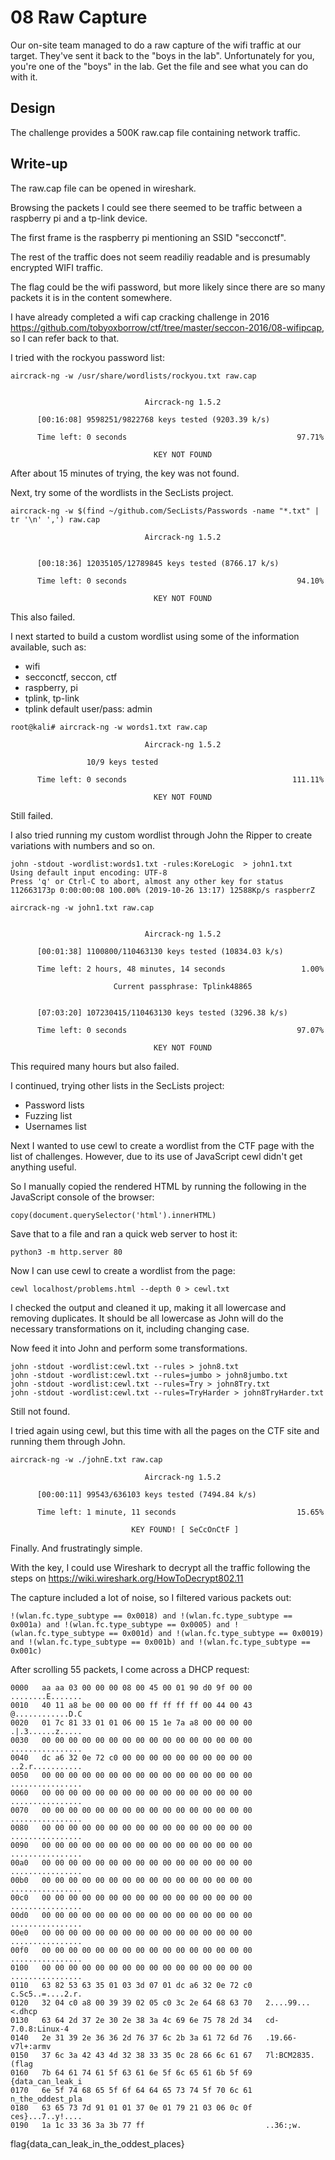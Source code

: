 # 08 Raw Capture

Our on-site team managed to do a raw capture of the wifi traffic at our target. They've sent it back to the "boys in the lab". Unfortunately for you, you're one of the "boys" in the lab. Get the file and see what you can do with it.


## Design

The challenge provides a 500K raw.cap file containing network traffic.

## Write-up

The raw.cap file can be opened in wireshark.

Browsing the packets I could see there seemed to be traffic between a raspberry pi and a tp-link device.

The first frame is the raspberry pi mentioning an SSID "secconctf".

The rest of the traffic does not seem readiliy readable and is presumably encrypted WIFI traffic.

The flag could be the wifi password, but more likely since there are so many packets it is in the content somewhere.

I have already completed a wifi cap cracking challenge in 2016 https://github.com/tobyoxborrow/ctf/tree/master/seccon-2016/08-wifipcap, so I can refer back to that.

I tried with the rockyou password list:

```Shell
aircrack-ng -w /usr/share/wordlists/rockyou.txt raw.cap


                              Aircrack-ng 1.5.2

      [00:16:08] 9598251/9822768 keys tested (9203.39 k/s)

      Time left: 0 seconds                                      97.71%

                                KEY NOT FOUND
```

After about 15 minutes of trying, the key was not found.

Next, try some of the wordlists in the SecLists project.

```Shell
aircrack-ng -w $(find ~/github.com/SecLists/Passwords -name "*.txt" | tr '\n' ',') raw.cap

                              Aircrack-ng 1.5.2


      [00:18:36] 12035105/12789845 keys tested (8766.17 k/s)

      Time left: 0 seconds                                      94.10%

                                KEY NOT FOUND
```

This also failed.

I next started to build a custom wordlist using some of the information available, such as:
* wifi
* secconctf, seccon, ctf
* raspberry, pi
* tplink, tp-link
* tplink default user/pass: admin

```Shell
root@kali# aircrack-ng -w words1.txt raw.cap

                              Aircrack-ng 1.5.2

                 10/9 keys tested

      Time left: 0 seconds                                     111.11%

                                KEY NOT FOUND
```

Still failed.

I also tried running my custom wordlist through John the Ripper to create variations with numbers and so on.

```Shell
john -stdout -wordlist:words1.txt -rules:KoreLogic  > john1.txt
Using default input encoding: UTF-8
Press 'q' or Ctrl-C to abort, almost any other key for status
112663173p 0:00:00:08 100.00% (2019-10-26 13:17) 12588Kp/s raspberrZ

aircrack-ng -w john1.txt raw.cap


                              Aircrack-ng 1.5.2

      [00:01:38] 1100800/110463130 keys tested (10834.03 k/s)

      Time left: 2 hours, 48 minutes, 14 seconds                 1.00%

                       Current passphrase: Tplink48865


      [07:03:20] 107230415/110463130 keys tested (3296.38 k/s)

      Time left: 0 seconds                                      97.07%

                                KEY NOT FOUND
```

This required many hours but also failed.

I continued, trying other lists in the SecLists project:
* Password lists
* Fuzzing list
* Usernames list

Next I wanted to use cewl to create a wordlist from the CTF page with the list of challenges. However, due to its use of JavaScript cewl didn't get anything useful.

So I manually copied the rendered HTML by running the following in the JavaScript console of the browser:

```Shell
copy(document.querySelector('html').innerHTML)
```

Save that to a file and ran a quick web server to host it:

```Shell
python3 -m http.server 80
```

Now I can use cewl to create a wordlist from the page:

```Shell
cewl localhost/problems.html --depth 0 > cewl.txt
```

I checked the output and cleaned it up, making it all lowercase and removing duplicates. It should be all lowercase as John will do the necessary transformations on it, including changing case.

Now feed it into John and perform some transformations.

```Shell
john -stdout -wordlist:cewl.txt --rules > john8.txt
john -stdout -wordlist:cewl.txt --rules=jumbo > john8jumbo.txt
john -stdout -wordlist:cewl.txt --rules=Try > john8Try.txt
john -stdout -wordlist:cewl.txt --rules=TryHarder > john8TryHarder.txt
```

Still not found.

I tried again using cewl, but this time with all the pages on the CTF site and running them through John.

```
aircrack-ng -w ./johnE.txt raw.cap

                              Aircrack-ng 1.5.2

      [00:00:11] 99543/636103 keys tested (7494.84 k/s)

      Time left: 1 minute, 11 seconds                           15.65%

                           KEY FOUND! [ SeCcOnCtF ]
```

Finally. And frustratingly simple.

With the key, I could use Wireshark to decrypt all the traffic following the steps on https://wiki.wireshark.org/HowToDecrypt802.11

The capture included a lot of noise, so I filtered various packets out:
```
!(wlan.fc.type_subtype == 0x0018) and !(wlan.fc.type_subtype == 0x001a) and !(wlan.fc.type_subtype == 0x0005) and !(wlan.fc.type_subtype == 0x001d) and !(wlan.fc.type_subtype == 0x0019) and !(wlan.fc.type_subtype == 0x001b) and !(wlan.fc.type_subtype == 0x001c)
```

After scrolling 55 packets, I come across a DHCP request:

```
0000   aa aa 03 00 00 00 08 00 45 00 01 90 d0 9f 00 00   ........E.......
0010   40 11 a8 be 00 00 00 00 ff ff ff ff 00 44 00 43   @............D.C
0020   01 7c 81 33 01 01 06 00 15 1e 7a a8 00 00 00 00   .|.3......z.....
0030   00 00 00 00 00 00 00 00 00 00 00 00 00 00 00 00   ................
0040   dc a6 32 0e 72 c0 00 00 00 00 00 00 00 00 00 00   ..2.r...........
0050   00 00 00 00 00 00 00 00 00 00 00 00 00 00 00 00   ................
0060   00 00 00 00 00 00 00 00 00 00 00 00 00 00 00 00   ................
0070   00 00 00 00 00 00 00 00 00 00 00 00 00 00 00 00   ................
0080   00 00 00 00 00 00 00 00 00 00 00 00 00 00 00 00   ................
0090   00 00 00 00 00 00 00 00 00 00 00 00 00 00 00 00   ................
00a0   00 00 00 00 00 00 00 00 00 00 00 00 00 00 00 00   ................
00b0   00 00 00 00 00 00 00 00 00 00 00 00 00 00 00 00   ................
00c0   00 00 00 00 00 00 00 00 00 00 00 00 00 00 00 00   ................
00d0   00 00 00 00 00 00 00 00 00 00 00 00 00 00 00 00   ................
00e0   00 00 00 00 00 00 00 00 00 00 00 00 00 00 00 00   ................
00f0   00 00 00 00 00 00 00 00 00 00 00 00 00 00 00 00   ................
0100   00 00 00 00 00 00 00 00 00 00 00 00 00 00 00 00   ................
0110   63 82 53 63 35 01 03 3d 07 01 dc a6 32 0e 72 c0   c.Sc5..=....2.r.
0120   32 04 c0 a8 00 39 39 02 05 c0 3c 2e 64 68 63 70   2....99...<.dhcp
0130   63 64 2d 37 2e 30 2e 38 3a 4c 69 6e 75 78 2d 34   cd-7.0.8:Linux-4
0140   2e 31 39 2e 36 36 2d 76 37 6c 2b 3a 61 72 6d 76   .19.66-v7l+:armv
0150   37 6c 3a 42 43 4d 32 38 33 35 0c 28 66 6c 61 67   7l:BCM2835.(flag
0160   7b 64 61 74 61 5f 63 61 6e 5f 6c 65 61 6b 5f 69   {data_can_leak_i
0170   6e 5f 74 68 65 5f 6f 64 64 65 73 74 5f 70 6c 61   n_the_oddest_pla
0180   63 65 73 7d 91 01 01 37 0e 01 79 21 03 06 0c 0f   ces}...7..y!....
0190   1a 1c 33 36 3a 3b 77 ff                           ..36:;w.
```

flag{data_can_leak_in_the_oddest_places}
